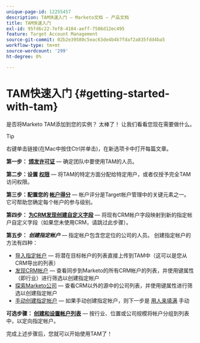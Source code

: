```yaml
---
unique-page-id: 12255457
description: TAM快速入门 — Marketo文档 — 产品文档
title: TAM快速入门
exl-id: 95fd6c22-7ef8-4184-aeff-7586d12ec495
feature: Target Account Management
source-git-commit: 02b2e39580c5eac63de4b4b7fdaf2a835fdd4ba5
workflow-type: tm+mt
source-wordcount: '299'
ht-degree: 0%

---
```


# TAM快速入门 {#getting-started-with-tam}

是否将Marketo TAM添加到您的实例？ 太棒了！ 让我们看看您现在需要做什么。

>[!TIP]
>
>右键单击链接(在Mac中按住Ctrl并单击)，在新选项卡中打开每篇文章。

**第一步： [颁发许可证](/help/marketo/product-docs/target-account-management/setup-tam/issue-a-license.md)**  — 确定团队中要使用TAM的人员。

**第二步：设置 [权限](/help/marketo/product-docs/target-account-management/setup-tam/permissions.md)**  — 将TAM的特定方面分配给特定用户，或者仅授予完全TAM访问权限。

**第三步：配置您的 [帐户得分](/help/marketo/product-docs/target-account-management/setup-tam/account-score.md)**  — 帐户评分是Target帐户管理中的关键元素之一。 它可帮助您确定每个帐户的参与级别。

**第四步： [为CRM发现创建自定义字段](/help/marketo/product-docs/target-account-management/setup-tam/create-a-custom-field-for-crm-discovery.md)**  — 将现有CRM帐户字段映射到新的指定帐户自定义字段（如果您未使用CRM，请跳过此步骤）。

**第五步：** **_创建指定帐户_**  — 指定帐户包含您定位的公司的人员。 创建指定帐户的方法有四种：

* [导入指定帐户](/help/marketo/product-docs/target-account-management/target/named-accounts/import-named-accounts.md)  — 将潜在目标帐户的列表直接上传到TAM中（这可以是您从CRM导出的列表）
* [发现CRM帐户](/help/marketo/product-docs/target-account-management/target/named-accounts/discover-accounts.md#discover-crm-accounts)  — 查看同步到Marketo的所有CRM帐户的列表，并使用键属性（即行业）进行筛选以创建指定帐户
* [探索Marketo公司](/help/marketo/product-docs/target-account-management/target/named-accounts/discover-accounts.md#discover-marketo-companies)  — 查看CRM以外的源中的公司列表，并使用键属性进行筛选以创建指定帐户
* [手动创建指定帐户](/help/marketo/product-docs/target-account-management/target/named-accounts/create-a-named-account.md)  — 如果手动创建指定帐户，则下一步是 [用人来填满](/help/marketo/product-docs/target-account-management/target/named-accounts/add-people-to-a-named-account.md) 手动

**可选步骤： [创建和设置帐户列表](/help/marketo/product-docs/target-account-management/target/account-lists.md#create-a-new-account-list)**  — 按行业、位置或公司规模将帐户分组到列表中，以定向指定帐户。

完成上述步骤后，您就可以开始使用TAM了！
